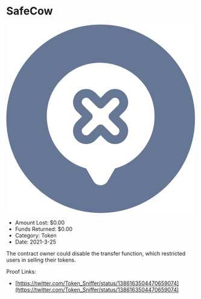 # SafeCow
![SafeCow](/rektimages/SafeCow.png)
- Amount Lost: $0.00
- Funds Returned: $0.00
- Category: Token
- Date: 2021-3-25

The contract owner could disable the transfer function, which restricted users in selling their tokens.


Proof Links:
- [https://twitter.com/Token_Sniffer/status/1386163504470659074](https://twitter.com/Token_Sniffer/status/1386163504470659074)


